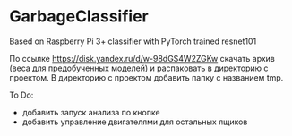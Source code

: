 # GarbageClassifier
Based on Raspberry Pi 3+ classifier with PyTorch trained resnet101

По ссылке https://disk.yandex.ru/d/w-98dGS4W2ZGKw скачать архив (веса для предобученных моделей) и распаковать в директорию с проектом.
В директорию с проектом добавить папку с названием tmp.

To Do:
* добавить запуск анализа по кнопке
* добавить управление двигателями для остальных ящиков

